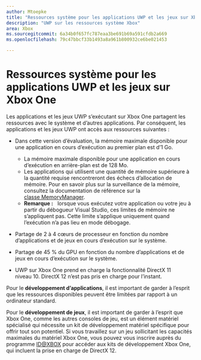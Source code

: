 ```yaml
---
author: Mtoepke
title: "Ressources système pour les applications UWP et les jeux sur Xbox One"
description: "UWP sur les ressources système Xbox"
area: Xbox
ms.sourcegitcommit: 6a34b0f657fc787eaa3be691b69a591cfdb2a669
ms.openlocfilehash: 79c47bbcf33b1493a8a961b800932ce6be021453

---
```


# Ressources système pour les applications UWP et les jeux sur Xbox One

Les applications et les jeux UWP s’exécutant sur Xbox One partagent les ressources avec le système et d’autres applications. Par conséquent, les applications et les jeux UWP ont accès aux ressources suivantes :

* Dans cette version d’évaluation, la mémoire maximale disponible pour une application en cours d’exécution au premier plan est d’1 Go.
    * La mémoire maximale disponible pour une application en cours d’exécution en arrière-plan est de 128 Mo.
    * Les applications qui utilisent une quantité de mémoire supérieure à la quantité requise rencontreront des échecs d’allocation de mémoire. Pour en savoir plus sur la surveillance de la mémoire, consultez la documentation de référence sur la [classe MemoryManager](https://msdn.microsoft.com/en-us/library/windows/apps/windows.system.memorymanager.aspx).
    * **Remarque :** &nbsp;&nbsp;lorsque vous exécutez votre application ou votre jeu à partir du débogueur Visual Studio, ces limites de mémoire ne s’appliquent pas. Cette limite s’applique uniquement quand l’exécution n’a pas lieu en mode débogage.

* Partage de 2 à 4 cœurs de processeur en fonction du nombre d’applications et de jeux en cours d’exécution sur le système.

* Partage de 45 % du GPU en fonction du nombre d’applications et de jeux en cours d’exécution sur le système.

* UWP sur Xbox One prend en charge la fonctionnalité DirectX 11 niveau 10. DirectX 12 n’est pas pris en charge pour l’instant. 

Pour le **développement d’applications**, il est important de garder à l’esprit que les ressources disponibles peuvent être limitées par rapport à un ordinateur standard.

Pour le **développement de jeux**, il est important de garder à l’esprit que Xbox One, comme les autres consoles de jeu, est un élément matériel spécialisé qui nécessite un kit de développement matériel spécifique pour offrir tout son potentiel. Si vous travaillez sur un jeu sollicitant les capacités maximales du matériel Xbox One, vous pouvez vous inscrire auprès du programme [ID@XBOX](http://www.xbox.com/en-us/Developers/id) pour accéder aux kits de développement Xbox One, qui incluent la prise en charge de DirectX 12.



<!--HONumber=Jun16_HO4-->



